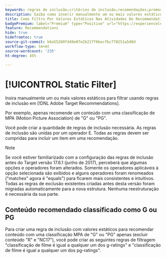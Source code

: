 ```yaml
---
keywords: regras de inclusão;critérios de inclusão;recomendações;promoção;promoções;filtragem dinâmica;estático;filtro estático
description: Saiba como inserir manualmente um ou mais valores estáticos para filtrar usando regras de inclusão no Adobe [!DNL Target] Recommendations.
title: Como Filtro Por Valores Estáticos Nas Atividades Do Recommendations?
badgePremium: label="Premium" type="Positive" url="https://experienceleague.adobe.com/docs/target/using/introduction/intro.html?lang=en#premium newtab=true" tooltip="Consulte o que está incluído no Target Premium."
feature: Recommendations
hide: true
hidefromtoc: true
source-git-commit: b6a55260fd49e07e2b217f6becfbc778251a5d0d
workflow-type: tm+mt
source-wordcount: '235'
ht-degree: 45%

---
```


# [!UICONTROL Static Filter]

Insira manualmente um ou mais valores estáticos para filtrar usando regras de inclusão em [!DNL Adobe Target Recommendations].

Por exemplo, apenas recomende um conteúdo com uma classificação de MPA (Motion Picture Association) de &quot;G&quot; ou &quot;PG&quot;.

Você pode criar a quantidade de regras de inclusão necessária. As regras de inclusão são unidas por um operador E. Todas as regras devem ser cumpridas para incluir um item em uma recomendação.

>[!NOTE]
>
>Se você estiver familiarizado com a configuração das regras de inclusão antes do Target versão 17.6.1 (junho de 2017), perceberá que algumas opções e operadores foram alterados. Somente os operadores aplicáveis à opção selecionada são exibidos e alguns operadores foram renomeados (&quot;matches&quot; agora é &quot;equals&quot;) para ficarem mais consistentes e intuitivos. Todas as regras de exclusão existentes criadas antes desta versão foram migradas automaticamente para a nova estrutura. Nenhuma reestruturação é necessária da sua parte.

## Conteúdo recomendado classificado como G ou PG

Para criar uma regra de inclusão com valores estáticos para recomendar conteúdo com uma classificação MPA de &quot;G&quot; ou &quot;PG&quot; apenas (excluir conteúdo &quot;R&quot; e &quot;NC17&quot;), você pode criar as seguintes regras de filtragem &quot;classificação de filme é igual a qualquer um dos g-ratings&quot; e &quot;classificação de filme é igual a qualquer um dos pg-ratings&quot;.
